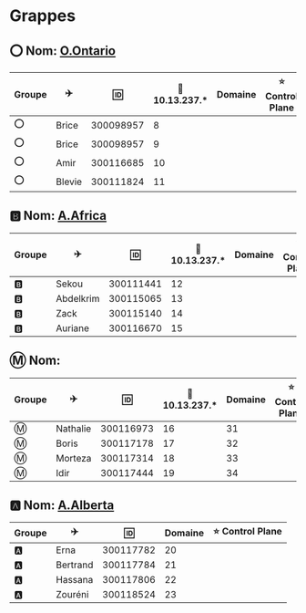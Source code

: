 # Grappes

## :o: Nom: [O.Ontario](../O.Ontario)

| Groupe |:airplane:|:id:  |:penguin: 10.13.237.*| Domaine      | :star: Control Plane |
|--------|-----------|------|---------------------|--------------|--------------|
|:o:|Brice|300098957|8| |
|:o:|Brice|300098957|9| |
|:o:|Amir|300116685|10| |
|:o:|Blevie|300111824|11| |

## :b: Nom: [A.Africa](../A.Africa)

| Groupe |:airplane:|:id:  |:penguin: 10.13.237.*| Domaine      |:star: Control Plane |
|--------|-----------|------|---------------------|--------------|--------------|
|:b:|Sekou|300111441|12 |
|:b:|Abdelkrim|300115065|13 |
|:b:|Zack|300115140|14 |
|:b:|Auriane|300116670|15 |

## :m: Nom: 

| Groupe |:airplane:|:id:  |:penguin: 10.13.237.*| Domaine      |:star: Control Plane |
|--------|-----------|------|---------------------|--------------|--------------|
|:m:|Nathalie|300116973|16|31|
|:m:|Boris|300117178|17|32|
|:m:|Morteza|300117314|18|33|
|:m:|Idir|300117444|19|34|

## :a: Nom: [A.Alberta](../A.Alberta)

| Groupe |:airplane:|:id:  |Domaine      |:star: Control Plane |
|--------|-----------|------|---------------------|--------------|
|:a:|Erna|300117782|20||
|:a:|Bertrand|300117784|21||
|:a:|Hassana|300117806|22||
|:a:|Zouréni|300118524|23||
